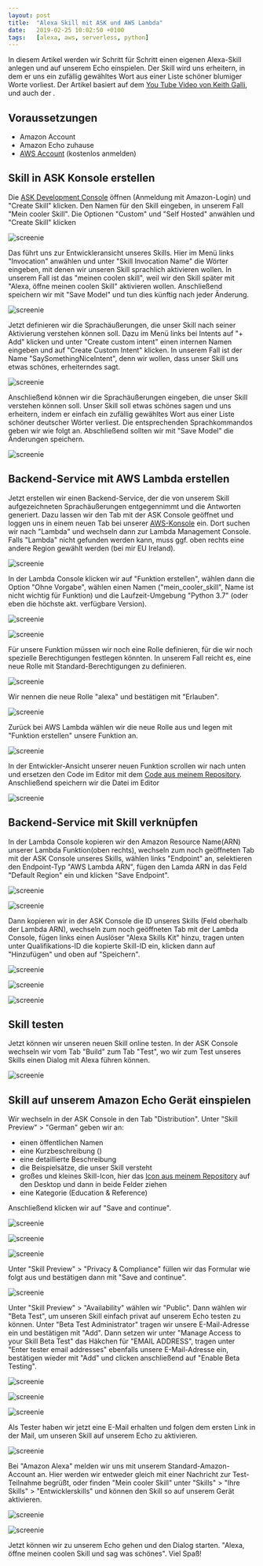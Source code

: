 ```yaml
---
layout: post
title:  "Alexa Skill mit ASK und AWS Lambda"
date:   2019-02-25 10:02:50 +0100
tags:   [alexa, aws, serverless, python]
---
```


In diesem Artikel werden wir Schritt für Schritt einen eigenen Alexa-Skill anlegen und auf unserem Echo einspielen. Der Skill wird uns erheitern, in dem er uns ein zufällig gewähltes Wort aus einer Liste schöner blumiger Worte vorliest. 
Der Artikel basiert auf dem [You Tube Video von Keith Galli], und auch der .

## Voraussetzungen

- Amazon Account
- Amazon Echo zuhause
- [AWS Account] \(kostenlos anmelden)

## Skill in ASK Konsole erstellen

Die [ASK Development Console] öffnen \(Anmeldung mit Amazon-Login) und "Create Skill" klicken. Den Namen für den Skill eingeben, in unserem Fall "Mein cooler Skill". Die Optionen "Custom" und "Self Hosted" anwählen und "Create Skill" klicken 

![screenie](/assets/img/blog/create-skill-de.png)

Das führt uns zur Entwickleransicht unseres Skills. Hier im Menü links "Invocation" anwählen und unter "Skill Invocation Name" die Wörter eingeben, mit denen wir unseren Skill sprachlich aktivieren wollen. In unserem Fall ist das "meinen coolen skill", weil wir den Skill später mit "Alexa, öffne meinen coolen Skill" aktivieren wollen. Anschließend speichern wir mit "Save Model" und tun dies künftig nach jeder Änderung. 

![screenie](/assets/img/blog/set-invocation-name-de.png)

Jetzt definieren wir die Sprachäußerungen, die unser Skill nach seiner Aktivierung verstehen können soll. Dazu im Menü links bei Intents auf "+ Add" klicken und unter "Create custom intent" einen internen Namen eingeben und auf "Create Custom Intent" klicken. In unserem Fall ist der Name "SaySomethingNiceIntent", denn wir wollen, dass unser Skill uns etwas schönes, erheiterndes sagt. 

![screenie](/assets/img/blog/create-intent-de.png) 

Anschließend können wir die Sprachäußerungen eingeben, die unser Skill verstehen können soll. Unser Skill soll etwas schönes sagen und uns erheitern, indem er einfach ein zufällig gewähltes Wort aus einer Liste schöner deutscher Wörter verliest. Die entsprechenden Sprachkommandos geben wir wie folgt an. Abschließend sollten wir mit "Save Model" die Änderungen speichern.

![screenie](/assets/img/blog/create-utterances-de.png)

## Backend-Service mit AWS Lambda erstellen

Jetzt erstellen wir einen Backend-Service, der die von unserem Skill aufgezeichneten Sprachäußerungen entgegennimmt und die Antworten generiert. Dazu lassen wir den Tab mit der ASK Console geöffnet und loggen uns in einem neuen Tab bei unserer [AWS-Konsole] ein. Dort suchen wir nach "Lambda" und wechseln dann zur Lambda Management Console. Falls "Lambda" nicht gefunden werden kann, muss ggf. oben rechts eine andere Region gewählt werden (bei mir EU Ireland).  

![screenie](/assets/img/blog/open-lambda-console.png)

In der Lambda Console klicken wir auf "Funktion erstellen", wählen dann die Option "Ohne Vorgabe", wählen einen Namen ("mein_cooler_skill", Name ist nicht wichtig für Funktion) und die Laufzeit-Umgebung "Python 3.7" (oder eben die höchste akt. verfügbare Version).

![screenie](/assets/img/blog/create-lambda.png)

![screenie](/assets/img/blog/create-lambda-2.png)

Für unsere Funktion müssen wir noch eine Rolle definieren, für die wir noch spezielle Berechtigungen festlegen könnten. In unserem Fall reicht es, eine neue Rolle mit Standard-Berechtigungen zu definieren. 

![screenie](/assets/img/blog/create-role.png)

Wir nennen die neue Rolle "alexa" und bestätigen mit "Erlauben". 

![screenie](/assets/img/blog/create-role-2.png)

Zurück bei AWS Lambda wählen wir die neue Rolle aus und legen mit "Funktion erstellen" unsere Funktion an. 

![screenie](/assets/img/blog/create-lambda-3.png)

In der Entwickler-Ansicht unserer neuen Funktion scrollen wir nach unten und ersetzen den Code im Editor mit dem [Code aus meinem Repository]. Anschließend speichern wir die Datei im Editor

![screenie](/assets/img/blog/insert-lambda-code.png)



## Backend-Service mit Skill verknüpfen

In der Lambda Console kopieren wir den Amazon Resource Name(ARN) unserer Lambda Funktion(oben rechts), wechseln zum noch geöffneten Tab mit der ASK Console unseres Skills, wählen links "Endpoint" an, selektieren den Endpoint-Typ "AWS Lambda ARN", fügen den Lamda ARN in das Feld "Default Region" ein und klicken "Save Endpoint". 

![screenie](/assets/img/blog/connect-lambda-with-skill.png)

![screenie](/assets/img/blog/connect-lambda-with-skill-2.png)

Dann kopieren wir in der ASK Console die ID unseres Skills (Feld oberhalb der Lambda ARN), wechseln zum noch geöffneten Tab mit der Lambda Console, fügen links einen Auslöser "Alexa Skills Kit" hinzu, tragen unten unter Qualifikations-ID die kopierte Skill-ID ein, klicken dann auf "Hinzufügen" und oben auf "Speichern".

![screenie](/assets/img/blog/connect-lambda-with-skill-3.png)

![screenie](/assets/img/blog/connect-lambda-with-skill-4.png)

![screenie](/assets/img/blog/connect-lambda-with-skill-5.png)

## Skill testen

Jetzt können wir unseren neuen Skill online testen. In der ASK Console wechseln wir vom Tab "Build" zum Tab "Test", wo wir zum Test unseres Skills einen Dialog mit Alexa führen können. 

![screenie](/assets/img/blog/test-skill.png)

## Skill auf unserem Amazon Echo Gerät einspielen

Wir wechseln in der ASK Console in den Tab "Distribution". Unter "Skill Preview" > "German" geben wir an:
- einen öffentlichen Namen
- eine Kurzbeschreibung ()
- eine detaillierte Beschreibung 
- die Beispielsätze, die unser Skill versteht
- großes und kleines Skill-Icon, hier das [Icon aus meinem Repository] auf den Desktop und dann in beide Felder ziehen
- eine Kategorie (Education & Reference)

Anschließend klicken wir auf "Save and continue".

![screenie](/assets/img/blog/distribute-skill.png)

![screenie](/assets/img/blog/distribute-skill-2.png)

![screenie](/assets/img/blog/distribute-skill-3.png)

Unter "Skill Preview" > "Privacy & Compliance" füllen wir das Formular wie folgt aus und bestätigen dann mit "Save and continue".

![screenie](/assets/img/blog/distribute-skill-4.png)

Unter "Skill Preview" > "Availability" wählen wir "Public". Dann wählen wir "Beta Test", um unseren Skill einfach privat auf unserem Echo testen zu können. Unter "Beta Test Administrator" tragen wir unsere E-Mail-Adresse ein und bestätigen mit "Add".
Dann setzen wir unter "Manage Access to your Skill Beta Test" das Häkchen für "EMAIL ADDRESS", tragen unter "Enter tester email addresses" ebenfalls unsere E-Mail-Adresse ein, bestätigen wieder mit "Add" und clicken anschließend auf "Enable Beta Testing".

![screenie](/assets/img/blog/distribute-skill-5.png)

![screenie](/assets/img/blog/distribute-skill-6.png)

![screenie](/assets/img/blog/distribute-skill-7.png)

Als Tester haben wir jetzt eine E-Mail erhalten und folgen dem ersten Link in der Mail, um unseren Skill auf unserem Echo zu aktivieren. 

![screenie](/assets/img/blog/distribute-skill-8.png)

Bei "Amazon Alexa" melden wir uns mit unserem Standard-Amazon-Account an. Hier werden wir entweder gleich mit einer Nachricht zur Test-Teilnahme begrüßt, oder finden "Mein cooler Skill" unter "Skills" > "Ihre Skills" > "Entwicklerskills" und können den Skill so auf unserem Gerät aktivieren.

![screenie](/assets/img/blog/distribute-skill-9.png)

![screenie](/assets/img/blog/distribute-skill-10.png)

Jetzt können wir zu unserem Echo gehen und den Dialog starten. "Alexa, öffne meinen coolen Skill und sag was schönes".
Viel Spaß!

[AWS Account]: aws.amazon.com
[ASK Development Console]: https://developer.amazon.com/alexa/console/ask
[AWS-Konsole]: https://console.aws.amazon.com
[Code aus meinem Repository]: https://github.com/bahnson/my-first-alexa-skill/blob/master/lambda_function.py
[Icon aus meinem Repository]: https://github.com/bahnson/my-first-alexa-skill/blob/master/skill-icon.png
[You Tube Video von Keith Galli]: https://www.youtube.com/watch?v=sj7NqS7yytw
